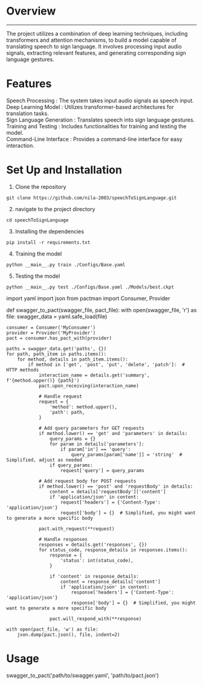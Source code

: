 # Overview
<hr>
The project utilizes a combination of deep learning techniques, including transformers and attention mechanisms, to build a model capable of translating speech to sign language. It involves processing input audio signals, extracting relevant features, and generating corresponding sign language gestures.

# Features

Speech Processing : The system takes input audio signals as speech input.<br>
Deep Learning Model : Utilizes transformer-based architectures for translation tasks.<br>
Sign Language Generation : Translates speech into sign language gestures.<br>
Training and Testing : Includes functionalities for training and testing the model.<br>
Command-Line Interface : Provides a command-line interface for easy interaction.<br>


# Set Up and Installation

1. Clone the repository
```
git clone https://github.com/nila-2003/speechToSignLanguage.git
```
2. navigate to the project directory
```
cd speechToSignLanguage
```
3. Installing the dependencies
```
pip install -r requirements.txt
```
4. Training the model
```
python __main__.py train ./Configs/Base.yaml
```
5. Testing the model
```
python __main__.py test ./Configs/Base.yaml ./Models/best.ckpt
```



import yaml
import json
from pactman import Consumer, Provider

def swagger_to_pact(swagger_file, pact_file):
    with open(swagger_file, 'r') as file:
        swagger_data = yaml.safe_load(file)

    consumer = Consumer('MyConsumer')
    provider = Provider('MyProvider')
    pact = consumer.has_pact_with(provider)

    paths = swagger_data.get('paths', {})
    for path, path_item in paths.items():
        for method, details in path_item.items():
            if method in ['get', 'post', 'put', 'delete', 'patch']:  # HTTP methods
                interaction_name = details.get('summary', f'{method.upper()} {path}')
                pact.upon_receiving(interaction_name)

                # Handle request
                request = {
                    'method': method.upper(),
                    'path': path,
                }

                # Add query parameters for GET requests
                if method.lower() == 'get' and 'parameters' in details:
                    query_params = {}
                    for param in details['parameters']:
                        if param['in'] == 'query':
                            query_params[param['name']] = 'string'  # Simplified, adjust as needed
                    if query_params:
                        request['query'] = query_params

                # Add request body for POST requests
                if method.lower() == 'post' and 'requestBody' in details:
                    content = details['requestBody']['content']
                    if 'application/json' in content:
                        request['headers'] = {'Content-Type': 'application/json'}
                        request['body'] = {}  # Simplified, you might want to generate a more specific body

                pact.with_request(**request)

                # Handle responses
                responses = details.get('responses', {})
                for status_code, response_details in responses.items():
                    response = {
                        'status': int(status_code),
                    }

                    if 'content' in response_details:
                        content = response_details['content']
                        if 'application/json' in content:
                            response['headers'] = {'Content-Type': 'application/json'}
                            response['body'] = {}  # Simplified, you might want to generate a more specific body

                    pact.will_respond_with(**response)

    with open(pact_file, 'w') as file:
        json.dump(pact.json(), file, indent=2)

# Usage
swagger_to_pact('path/to/swagger.yaml', 'path/to/pact.json')
